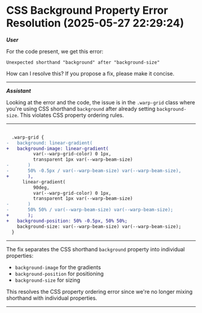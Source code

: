 <!-- Generated by SpecStory -->

# CSS Background Property Error Resolution (2025-05-27 22:29:24)

_**User**_

For the code present, we get this error:
```
Unexpected shorthand "background" after "background-size"
```
How can I resolve this? If you propose a fix, please make it concise.

---

_**Assistant**_

Looking at the error and the code, the issue is in the `.warp-grid` class where you're using CSS shorthand `background` after already setting `background-size`. This violates CSS property ordering rules.

---

```diff
  
  .warp-grid {
-   background: linear-gradient(
+   background-image: linear-gradient(
          var(--warp-grid-color) 0 1px,
          transparent 1px var(--warp-beam-size)
-       )
-       50% -0.5px / var(--warp-beam-size) var(--warp-beam-size),
+       ),
      linear-gradient(
          90deg,
          var(--warp-grid-color) 0 1px,
          transparent 1px var(--warp-beam-size)
-       )
-       50% 50% / var(--warp-beam-size) var(--warp-beam-size);
+       );
+   background-position: 50% -0.5px, 50% 50%;
    background-size: var(--warp-beam-size) var(--warp-beam-size);
  }
```

---

The fix separates the CSS shorthand `background` property into individual properties:
- `background-image` for the gradients
- `background-position` for positioning 
- `background-size` for sizing

This resolves the CSS property ordering error since we're no longer mixing shorthand with individual properties.

---

